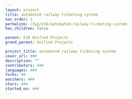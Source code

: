 ```yaml
---
layout: project
title: automated railway ticketing system
nav_order: 1
permalink: /3yp/e16/automated-railway-ticketing-system
has_children: false

parent: E16 Unified Projects
grand_parent: Unified Projects

project_title: automated railway ticketing system
cover_url: ###
description: ""
contributors: ###
languages: ###
forks: ##
watchers: ###
stars: ###
started_on: ###
---
```

